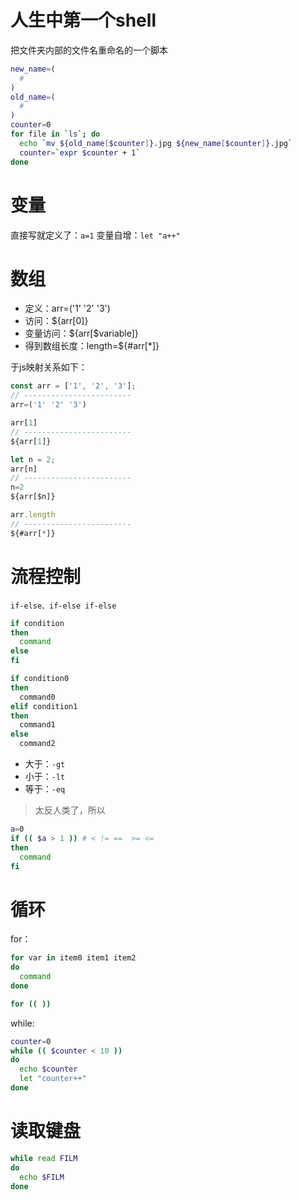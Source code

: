# 人生中第一个shell
把文件夹内部的文件名重命名的一个脚本
```sh
new_name=(
  # 
)
old_name=(
  # 
)
counter=0
for file in `ls`; do
  echo `mv ${old_name[$counter]}.jpg ${new_name[$counter]}.jpg`
  counter=`expr $counter + 1`
done
```

# 变量
直接写就定义了：`a=1`
变量自增：`let "a++"`

# 数组
+ 定义：arr=('1' '2' '3')
+ 访问：${arr[0]}
+ 变量访问：${arr[$variable]}
+ 得到数组长度：length=${#arr[*]}

于js映射关系如下：
```js
const arr = ['1', '2', '3'];
// ------------------------
arr=('1' '2' '3')

arr[1]
// ------------------------
${arr[1]}

let n = 2;
arr[n]
// ------------------------
n=2
${arr[$n]}

arr.length
// ------------------------
${#arr[*]}
```

# 流程控制
`if-else、if-else if-else`
```sh
if condition
then
  command
else
fi

if condition0
then
  command0
elif condition1
then
  command1
else
  command2
```

+ 大于：`-gt`
+ 小于：`-lt`
+ 等于：`-eq`
> 太反人类了，所以
```sh
a=0
if (( $a > 1 )) # < != ==  >= <=
then
  command
fi
```

# 循环
for：
```sh
for var in item0 item1 item2
do
  command
done

for (( ))
```

while:
```sh
counter=0
while (( $counter < 10 ))
do
  echo $counter
  let "counter++"
done
```

# 读取键盘
```sh
while read FILM
do
  echo $FILM
done
```
